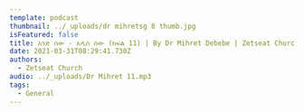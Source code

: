 ```yaml
---
template: podcast
thumbnail: ../_uploads/dr mihretsg 8 thumb.jpg
isFeatured: false
title: አንድ ሰው - አዲስ ሰው (ክፍል 11) | By Dr Mihret Debebe | Zetseat Church
date: 2021-03-31T08:29:41.730Z
authors:
  - Zetseat Church
audio: ../_uploads/Dr Mihret 11.mp3
tags:
  - General
---
```

